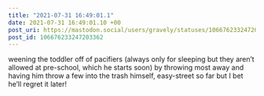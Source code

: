 ```yaml
---
title: "2021-07-31 16:49:01.1"
date: 2021-07-31 16:49:01.10 +00
post_uri: https://mastodon.social/users/gravely/statuses/106676233247203362
post_id: 106676233247203362
---
```

weening the toddler off of pacifiers (always only for sleeping but they aren’t allowed at pre-school, which he starts soon) by throwing most away and having him throw a few into the trash himself, easy-street so far but I bet he’ll regret it later!


